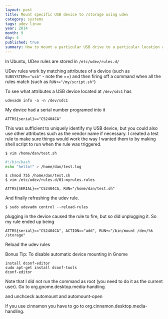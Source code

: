 ```yaml
---
layout: post
title: Mount specific USB device to /storage using udev
category: systems
tags: udev linux
year: 2014
month: 9
day: 4
published: true
summary: How to mount a particular USB drive to a particular location automatically when it is inserted.
---
```


In Ubuntu, UDev rules are stored in ``/etc/udev/rules.d/``

UDev rules work by matching attributes of a device (such as ``SUBSYSTEM=="usb"`` - note the ==) and then firing off a command when all the rules match (such as ``RUN+="/my/script.sh"``)

To see what attributes a USB device located at ``/dev/sdc1`` has

```
udevadm info -a -n /dev/sdc1
```

My device had a serial number programed into it

```
ATTRS{serial}=="C52404CA"
```

This was sufficient to uniquely identify my USB device, but you could also use other attributes such as the vendor name if necessary.
I created a test rule to make sure things would work the way I wanted them to by making shell script to run when the rule was triggered.

```
$ vim /home/dan/test.sh
```

```bash
#!/bin/bash
echo "hello!" > /home/dan/test.log
```

```
$ chmod 755 /home/dan/test.sh
$ vim /etc/udev/rules.d/01-myrules.rules
```

```
ATTRS{SERIAL}=="C52404CA, RUN="/home/dan/test.sh"
```

And finally refreshing the udev rule.

```
$ sudo udevadm control --reload-rules
```

plugging in the device caused the rule to fire, but so did unplugging it.
So my rule ended up being

```
ATTRS{serial}=="C52404CA", ACTION=="add", RUN+="/bin/mount /dev/%k /storage"
```

Reload the udev rules

Bonus Tip:
To disable automatic device mounting in Gnome

```
install dconf-editor
sudo apt-get install dconf-tools
dconf-editor
```

Note that I did not run the command as root (you need to do it as the current user). Go to org.gnome.desktop.media-handling

and unchceck automount and automount-open

If you use cinnamon you have to go to org.cinnamon.desktop.media-handling.
